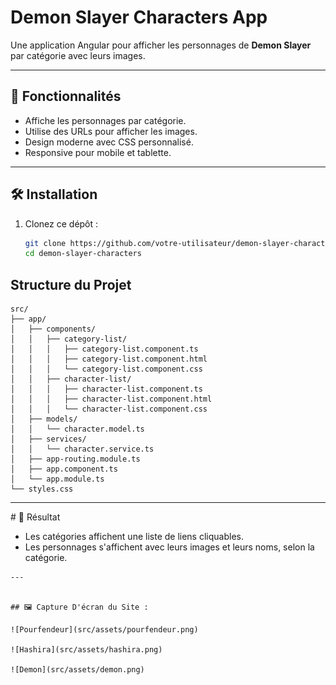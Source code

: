 # Demon Slayer Characters App

Une application Angular pour afficher les personnages de **Demon Slayer** par catégorie avec leurs images.

---

## 🚀 Fonctionnalités
- Affiche les personnages par catégorie.
- Utilise des URLs pour afficher les images.
- Design moderne avec CSS personnalisé.
- Responsive pour mobile et tablette.

---

## 🛠️ Installation

1. Clonez ce dépôt :
   ```bash
   git clone https://github.com/votre-utilisateur/demon-slayer-characters.git
   cd demon-slayer-characters


## Structure du Projet

```
src/
├── app/
│   ├── components/
│   │   ├── category-list/
│   │   │   ├── category-list.component.ts
│   │   │   ├── category-list.component.html
│   │   │   └── category-list.component.css
│   │   ├── character-list/
│   │   │   ├── character-list.component.ts
│   │   │   ├── character-list.component.html
│   │   │   └── character-list.component.css
│   ├── models/
│   │   └── character.model.ts
│   ├── services/
│   │   └── character.service.ts
│   ├── app-routing.module.ts
│   ├── app.component.ts
│   └── app.module.ts
└── styles.css
```
---

# 🌟 Résultat

- Les catégories affichent une liste de liens cliquables.
- Les personnages s'affichent avec leurs images et leurs noms, selon la catégorie.
```
---


## 🖼️ Capture D'écran du Site :

![Pourfendeur](src/assets/pourfendeur.png)

![Hashira](src/assets/hashira.png)

![Demon](src/assets/demon.png)
